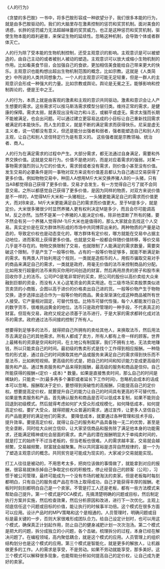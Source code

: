 《人的行为》

《贪婪的多巴胺》一书中，将多巴胺形容成一种欲望分子，我们很多本能的行为，就是由多巴胺驱动的。我们的大脑里存在激素控制的惩罚和奖赏机制。面对美食的诱惑，长胖的惩罚威力无法超越味蕾的奖赏威力。也正是这种惩罚和奖赏机制，驱使生物本能的趋利避害，来保证生物的延续性。忽略这种机制，会导致个体或者群体灭亡。

人的行为除了受本能的生物机制控制，还受主观意识的影响。主观意识是可以被塑造的，由自己主动的或者被别人被动的塑造。主观意识可以放大或缩小生物机制的作用。比如看美食节目，会加强自己的食欲，更加相信美食能给自己带来更大的快乐。主观意识也能构想出超出生物机制范围的概念，比如宗教。这就是《人类简史》中所说的人类共同想象力。一个人的主观意识可能无足轻重，但是一群人的主观意识会形成一种强大的力量。比如宗教或舆论。舆论是无冕之王。能够影响和控制舆论的，便是王中之王。

人的行为，本质上就是由客观的激素和主观的意识共同驱动。激素和意识会让人产生想要的需求。这些需求可以按马斯洛需求模型分层归类。维持正常的需求，是健康的保障。需求太弱，就表现出没有动力和斗志，或躺平或虚无。需求太强而长期不能被满足，也会出问题。可以通过建立更容易达成的小目标让自己重新找回需求被满足的本能快乐。而人生的意义，就是不断的满足需求而获得快乐。尼采是虚无主义者，说一切都没有意义，但还是能分出强者和弱者，强者能塑造自己和别人的主观，让自己和别人坚信特定行为是有意义的。 这些强者就是宗教领袖、统治者、商人。

人的行为在满足需求的过程中产生。大部分需求，都无法通过自身满足，需要和外界交换价值。这就是交易行为。价值不是绝对的，而是对应着需求的强弱。对某一事物需求强烈则认为它的价值大，需求弱或者没有需求，则价值小甚至没有价值。发生交易的必要条件是同一事物对双方来说有价值差且都认为自己通过交易获得了更多价值。例如物物交易中，种田人A想用M斤大米交换养猪人B的一头猪，只有当AB都觉得自己获得了更多价值，交易才会发生，有一方觉得自己亏了就不会同意交易。之所以都感觉自己获得了更多价值，是因为同样的物质，对双方来说价值是不一样的，A觉得M斤大米和一头猪相比，一头猪更能满足自己的需求而价值更大，而对B来说，M斤大米更能满足自己的需求而价值更大。至于M是多少，就是定价。大米很多猪很少时显然养猪人更有权利决定M是多少，而且会尽可能调高M，反之亦然。当然不是某一个养猪的人能决定价格，除非他垄断了所有的猪，要不然会有另一个养猪人觉得(M-1)斤大米也是值得的，那么大家就会去找这个人交易。真实定价是在双方群体所形成的市场中共同博弈出来的。两种物质的产量是动态的，导致定价权也是动态变化的，哪方群体有定价权，哪方就能在交易中占据主动地位，进而客观上获得更多价值。也就是交易一般都会伴随价值转移，等价交易几乎是不存在的。物物交换限制了交易，也就限制了人能满足的需求数量，需要突破这个限制，于是产生了一般等价物。占有的一般等价物足够多，就能不断满足新的需求。有两类人开始利用这个规则，一类就是造假币的人，用假币骗取交易对手的商品来满足自己的需求，一类就是政府，用毫无价值的法币来控制商品的分配。比如用发行超量的法币来购买你用时间创造的财富，然后再用昂贵的房子和股市来回收你手上的法币。公司IPO是笔非常好的买卖，把公司的股份以高价卖给大众来融到巨额的资金，而没有人关心这笔资金的真实用途。在二级市场买卖股票类似进货卖货的小商贩，企图以高于进价的价格卖出自己进的货。一般等价物产生于物物交换，逐步选择出适合作为一般等价物的商品。黄金渐渐演化成这种商品被所有世人接受。它产量相对固定，可替代性低。比特币可替代性强，每个人都能发行自己的数字货币，很难挑战黄金的地位。法币只是政府管理的一种手段，不代表真正的财富。但现有交易，政府又规定必须基于法币进行，于是大家的需求都转化成对法币的需求。政府通过法币间接的控制了所有人。

想要得到足够多的法币，就得把自己所拥有的卖给其他人，来换取法币，然后用法币去满足自己的其他需求。所有人都成了卖方，所有人都有上帝一样的顾客。世界上最稀有的资源是空间和时间，在土地公有制国家，我们不拥有土地，无法卖地赚钱，所以只能卖自己的时间。最初级的售卖形式是找个工作得到相应报酬。一种隐性的形式是，通过自己的时间换取其他产品或服务来满足自己的需求得到快乐而不是法币，比如刷短视频。更高级的形式是，把自己的时间和知识能力变成更高级的服务和产品，通过售卖服务和产品来得到报酬，最高级的服务和商品是信仰。自己所能获得的报酬=(定价 - 成本) * 数量。如果是直接售卖时间，那么自己的时间是稀缺的，只能卖一次(最多再多个兼职或者延长下工作时间)，忽略机会成本的话成本可以忽略，报酬取决于定价，要想得到突破性的高报酬，只能提高自己的定价权。想要提高定价权，就要提升自己的能力让自己的时间具有更高的不可替代性。如果是售卖服务和产品，首先确认服务和商品是否可以低成本复制，如果不能则会回退到初级模式。然后就得考虑如何扩大受众形成规模化，如何降低成本，如何提高定价权。要扩大受众，就得把握大众普遍的需求，通过宣传，让更多人坚信自己的产品能更好的满足他们的需求。 要降低成本，就要通过各种管理和技术手段，提升效率。要提高定价权，就得让自己的服务和产品具备独一无二的优势，甚至是完全垄断，同时给大众树立信仰，让大家坚信商品和服务除了满足他本身的功能需求，还能满足精神或社会层面的需求。卖产品的潜在报酬明显大于单纯卖时间的，就是打工的始终干不过当老板的，但当老板也很难。人的需求越丰富，交易就会越频繁，交易越频繁，财富就会越聚集。所以共同富裕是违背自然规律的，是一个为了塑造主观意识的概念。共同贫穷是可能成为现实的，大家减少交易就能实现。

打工人往往是被动的，不用思考太多，把岗位该做的事情做了，就能拿到对应的报酬，很容易就抹杀掉自己争取定价权的积极性，停止经营自己的顾客（公司），习惯于被公司管理，最终可能成为一个没有市场的被淘汰的卖家。但是老板每时每刻都明白，只有自己的服务或产品在市场上取得成功，自己才能获得丰厚的报酬。老板时时刻刻都明白自己是一个卖家。不管是打工人还是老板，都有一些方法模式来帮助自己提升。第一个模式是PDCA模式，先搞清楚明确的问题或目标，然后制定执行方案并实施，然后检查效果，然后分析原因和改进，进行下一次优化。主观上彻底信任这个问题或目标的价值，能让执行的时候事半功倍。这个模式在很多方面可以应用。设计产品时的MPV策略和这个是相通的。人员管理时，明确问题或目标是最关键的一步，否则大家很难形成团队合力。给自己设定计划时，也可以用这个模式，确保真正计划起作用，防止自己的健身减肥计划一次次泡汤。第二个模式是把大的问题，拆分成独立的小问题，各个击破。梳理拆分的过程，本身已经在解决问题了。在编程领域，高内聚低耦合，就是这个模式的应用。人员管理上的组织结构划分也是这个模式的应用。第三个模式是智能化，就是更多的解放人，让机器做更多的工作。人的需求是享受，不是劳动。如果不劳动就能享受，那多美好。这三个模式可以解释很多现象，也能帮助分析如何提高自己的定价权，让自己成为更好的卖家。

